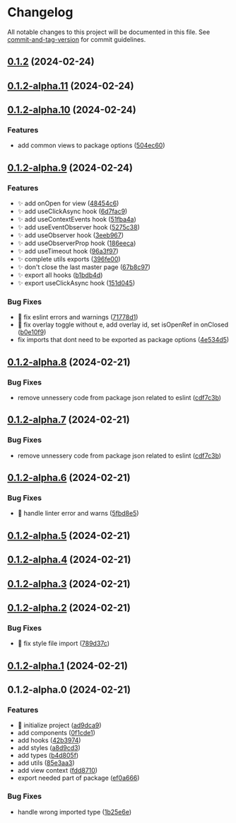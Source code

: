 # Changelog

All notable changes to this project will be documented in this file. See [commit-and-tag-version](https://github.com/absolute-version/commit-and-tag-version) for commit guidelines.

## [0.1.2](https://gitlab.com/aseman/web/packages-core/compare/v0.1.2-alpha.11...v0.1.2) (2024-02-24)

## [0.1.2-alpha.11](https://gitlab.com/aseman/web/packages-core/compare/v0.1.2-alpha.10...v0.1.2-alpha.11) (2024-02-24)

## [0.1.2-alpha.10](https://gitlab.com/aseman/web/packages-core/compare/v0.1.2-alpha.9...v0.1.2-alpha.10) (2024-02-24)


### Features

* add common views to package options ([504ec60](https://gitlab.com/aseman/web/packages-core/commit/504ec6095fce055bad53831d7220d954de32d319))

## [0.1.2-alpha.9](https://gitlab.com/aseman/web/packages-core/compare/v0.1.2-alpha.8...v0.1.2-alpha.9) (2024-02-24)


### Features

* :sparkles: add onOpen for view ([48454c6](https://gitlab.com/aseman/web/packages-core/commit/48454c687022374a0bf3d40e114a02dc29baec27))
* :sparkles: add useClickAsync hook ([6d7fac9](https://gitlab.com/aseman/web/packages-core/commit/6d7fac9d6fddfe0e335ffe199e58d8a22402d662))
* :sparkles: add useContextEvents hook ([51fba4a](https://gitlab.com/aseman/web/packages-core/commit/51fba4af83d8a93d66e5ea34e24c8090c6c6976b))
* :sparkles: add useEventObserver hook ([5275c38](https://gitlab.com/aseman/web/packages-core/commit/5275c381a7dbd383be3b1ae4f9cd0829b9506ed5))
* :sparkles: add useObserver hook ([3eeb967](https://gitlab.com/aseman/web/packages-core/commit/3eeb96776fc3763ce050989b35344f42ed5e083c))
* :sparkles: add useObserverProp hook ([186eeca](https://gitlab.com/aseman/web/packages-core/commit/186eeca818f0355392d38706e2ea3ceb97f87c53))
* :sparkles: add useTimeout hook ([96a3f97](https://gitlab.com/aseman/web/packages-core/commit/96a3f97376314099f60f5997917ae1085ac193f5))
* :sparkles: complete utils exports ([396fe00](https://gitlab.com/aseman/web/packages-core/commit/396fe007c2dfe4599d3b4ad2d77036a8d2feb141))
* :sparkles: don't close the last master page ([67b8c97](https://gitlab.com/aseman/web/packages-core/commit/67b8c97eccce5f5f79f823e0c269e2b1fa886ba3))
* :sparkles: export all hooks ([b1bdb4d](https://gitlab.com/aseman/web/packages-core/commit/b1bdb4d1d0c52f0061f6920270d91e7f2eb992f4))
* :sparkles: export useClickAsync hook ([151d045](https://gitlab.com/aseman/web/packages-core/commit/151d045ecfca1e6c2e996f41fd58a39648fff4e0))


### Bug Fixes

* :bug: fix eslint errors and warnings ([71778d1](https://gitlab.com/aseman/web/packages-core/commit/71778d1120f7b28060719e716b36124478c31f88))
* :bug: fix overlay toggle without e, add overlay id, set isOpenRef in onClosed ([b0e10f9](https://gitlab.com/aseman/web/packages-core/commit/b0e10f95eb10a30172df6d7e2c510bb53b8e5f60))
* fix imports that dont need to be exported as package options ([4e534d5](https://gitlab.com/aseman/web/packages-core/commit/4e534d50dd5f6608e8f799e254fc64247861f908))

## [0.1.2-alpha.8](https://gitlab.com/aseman/web/packages-core/compare/v0.1.2-alpha.6...v0.1.2-alpha.8) (2024-02-21)


### Bug Fixes

* remove unnessery code from package json related to eslint ([cdf7c3b](https://gitlab.com/aseman/web/packages-core/commit/cdf7c3b0ffc9e96b9f6e4ddea3bf55c8aee035c2))

## [0.1.2-alpha.7](https://gitlab.com/aseman/web/packages-core/compare/v0.1.2-alpha.6...v0.1.2-alpha.7) (2024-02-21)


### Bug Fixes

* remove unnessery code from package json related to eslint ([cdf7c3b](https://gitlab.com/aseman/web/packages-core/commit/cdf7c3b0ffc9e96b9f6e4ddea3bf55c8aee035c2))

## [0.1.2-alpha.6](https://gitlab.com/aseman/web/packages-core/compare/v0.1.2-alpha.5...v0.1.2-alpha.6) (2024-02-21)


### Bug Fixes

* :rotating_light: handle linter error and warns ([5fbd8e5](https://gitlab.com/aseman/web/packages-core/commit/5fbd8e52c6c6a7a6a6440277f4d6eba21d2de735))

## [0.1.2-alpha.5](https://gitlab.com/aseman/web/packages-core/compare/v0.1.2-alpha.4...v0.1.2-alpha.5) (2024-02-21)

## [0.1.2-alpha.4](https://gitlab.com/aseman/web/packages-core/compare/v0.1.2-alpha.3...v0.1.2-alpha.4) (2024-02-21)

## [0.1.2-alpha.3](https://gitlab.com/aseman/web/packages-core/compare/v0.1.2-alpha.2...v0.1.2-alpha.3) (2024-02-21)

## [0.1.2-alpha.2](https://gitlab.com/aseman/web/packages-core/compare/v0.1.2-alpha.1...v0.1.2-alpha.2) (2024-02-21)


### Bug Fixes

* :lipstick: fix style file import ([789d37c](https://gitlab.com/aseman/web/packages-core/commit/789d37c1544ca6ac0e7a0953bf3f562c51306215))

## [0.1.2-alpha.1](https://gitlab.com/aseman/web/packages-core/compare/v0.1.2-alpha.0...v0.1.2-alpha.1) (2024-02-21)

## 0.1.2-alpha.0 (2024-02-21)


### Features

* :tada: initialize project ([ad9dca9](https://gitlab.com/aseman/web/packages-core/commit/ad9dca92adb097f6545d8158cd622d8738b2d35e))
* add components ([0f1cde1](https://gitlab.com/aseman/web/packages-core/commit/0f1cde194c0715aa0458e8400278d7bb34dcbc1a))
* add hooks ([42b3974](https://gitlab.com/aseman/web/packages-core/commit/42b3974bfa435411fcfd4ee8767748b7fe885dc1))
* add styles ([a8d9cd3](https://gitlab.com/aseman/web/packages-core/commit/a8d9cd3a2c3041e83f52078415ffae9770a995a8))
* add types ([b4d805f](https://gitlab.com/aseman/web/packages-core/commit/b4d805f30c526b43b4412d0579dbf65e49bfcf74))
* add utils ([85e3aa3](https://gitlab.com/aseman/web/packages-core/commit/85e3aa376304db4629eae9b8752429883bb7feea))
* add view context ([fdd8710](https://gitlab.com/aseman/web/packages-core/commit/fdd87104f4435e16640a1a1b86603e0399b2c627))
* export needed part of package ([ef0a666](https://gitlab.com/aseman/web/packages-core/commit/ef0a666f24fbe58e46b44496f6bf14af95f5a468))


### Bug Fixes

* handle wrong imported type ([1b25e6e](https://gitlab.com/aseman/web/packages-core/commit/1b25e6edd0a2e34d6ed01cf63284453f390dbd37))
